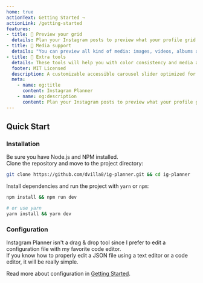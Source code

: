 ```yaml
---
home: true
actionText: Getting Started →
actionLink: /getting-started
features:
- title: 🧁 Preview your grid
  details: Plan your Instagram posts to preview what your profile grid will look like.
- title: 📱 Media support
  details: "You can preview all kind of media: images, videos, albums and reels."
- title: 📐 Extra tools
  details: These tools will help you with color consistency and media alignment.
  footer: MIT Licensed
  description: A customizable accessible carousel slider optimized for Vue.
  meta:
    - name: og:title
      content: Instagram Planner
    - name: og:description
      content: Plan your Instagram posts to preview what your profile grid will look like
---
```


## Quick Start

### Installation

Be sure you have Node.js and NPM installed.  
Clone the repository and move to the project directory:

```bash
git clone https://github.com/dvilla8/ig-planner.git && cd ig-planner
```

Install dependencies and run the project with `yarn` or `npm`:

```bash
npm install && npm run dev

# or use yarn
yarn install && yarn dev
```

### Configuration

Instagram Planner isn't a drag & drop tool since I prefer to edit a configuration file with my favorite code editor.  
If you know how to properly edit a JSON file using a text editor or a code editor, it will be really simple.

Read more about configuration in [Getting Started](getting-started#configuration).
